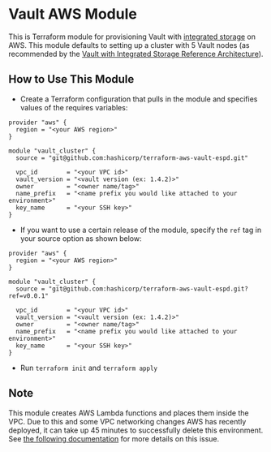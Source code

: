 # Vault AWS Module

This is Terraform module for provisioning Vault with [integrated
storage](https://www.vaultproject.io/docs/concepts/integrated-storage) on AWS.
This module defaults to setting up a cluster with 5 Vault nodes (as recommended
by the [Vault with Integrated Storage Reference
Architecture](https://learn.hashicorp.com/vault/operations/raft-reference-architecture#node)).

## How to Use This Module

- Create a Terraform configuration that pulls in the module and specifies values
  of the requires variables:

```hcl
provider "aws" {
  region = "<your AWS region>"
}

module "vault_cluster" {
  source = "git@github.com:hashicorp/terraform-aws-vault-espd.git"

  vpc_id        = "<your VPC id>"
  vault_version = "<vault version (ex: 1.4.2)>"
  owner         = "<owner name/tag>"
  name_prefix   = "<name prefix you would like attached to your environment>"
  key_name      = "<your SSH key>"
}
```

- If you want to use a certain release of the module, specify the `ref` tag in
  your source option as shown below:

```hcl
provider "aws" {
  region = "<your AWS region>"
}

module "vault_cluster" {
  source = "git@github.com:hashicorp/terraform-aws-vault-espd.git?ref=v0.0.1"

  vpc_id        = "<your VPC id>"
  vault_version = "<vault version (ex: 1.4.2)>"
  owner         = "<owner name/tag>"
  name_prefix   = "<name prefix you would like attached to your environment>"
  key_name      = "<your SSH key>"
}
```

- Run `terraform init` and `terraform apply`

## Note

This module creates AWS Lambda functions and places them inside the VPC. Due to
this and some VPC networking changes AWS has recently deployed, it can take up
45 minutes to successfully delete this environment. See [the following
documentation](https://www.terraform.io/docs/providers/aws/r/lambda_function.html)
for more details on this issue.
